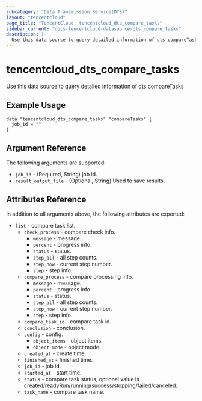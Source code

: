 ```yaml
---
subcategory: "Data Transmission Service(DTS)"
layout: "tencentcloud"
page_title: "TencentCloud: tencentcloud_dts_compare_tasks"
sidebar_current: "docs-tencentcloud-datasource-dts_compare_tasks"
description: |-
  Use this data source to query detailed information of dts compareTasks
---
```


# tencentcloud_dts_compare_tasks

Use this data source to query detailed information of dts compareTasks

## Example Usage

```hcl
data "tencentcloud_dts_compare_tasks" "compareTasks" {
  job_id = ""
}
```

## Argument Reference

The following arguments are supported:

* `job_id` - (Required, String) job id.
* `result_output_file` - (Optional, String) Used to save results.

## Attributes Reference

In addition to all arguments above, the following attributes are exported:

* `list` - compare task list.
  * `check_process` - compare check info.
    * `message` - message.
    * `percent` - progress info.
    * `status` - status.
    * `step_all` - all step counts.
    * `step_now` - current step number.
    * `step` - step info.
  * `compare_process` - compare processing info.
    * `message` - message.
    * `percent` - progress info.
    * `status` - status.
    * `step_all` - all step counts.
    * `step_now` - current step number.
    * `step` - step info.
  * `compare_task_id` - compare task id.
  * `conclusion` - conclusion.
  * `config` - config.
    * `object_items` - object items.
    * `object_mode` - object mode.
  * `created_at` - create time.
  * `finished_at` - finished time.
  * `job_id` - job id.
  * `started_at` - start time.
  * `status` - compare task status, optional value is created/readyRun/running/success/stopping/failed/canceled.
  * `task_name` - compare task name.


